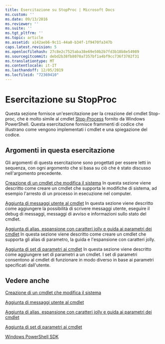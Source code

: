 ```yaml
---
title: Esercitazione su StopProc | Microsoft Docs
ms.custom: ''
ms.date: 09/13/2016
ms.reviewer: ''
ms.suite: ''
ms.tgt_pltfrm: ''
ms.topic: article
ms.assetid: a142aeb6-9c11-44a0-b34f-1f9470fa347b
caps.latest.revision: 5
ms.openlocfilehash: 27c8e2c7525aba38e69e50b2b7fd3b18b8e54989
ms.sourcegitcommit: debd2b38fb8070a7357bf1a4bf9cc736f3702f31
ms.translationtype: MT
ms.contentlocale: it-IT
ms.lasthandoff: 12/05/2019
ms.locfileid: "72369410"
---
```

# <a name="stopproc-tutorial"></a>Esercitazione su StopProc

Questa sezione fornisce un'esercitazione per la creazione del cmdlet Stop-proc, che è molto simile al cmdlet [Stop-Process](/powershell/module/Microsoft.PowerShell.Management/Stop-Process) fornito da Windows PowerShell. Questa esercitazione fornisce frammenti di codice che illustrano come vengono implementati i cmdlet e una spiegazione del codice.

## <a name="topics-in-this-tutorial"></a>Argomenti in questa esercitazione

Gli argomenti di questa esercitazione sono progettati per essere letti in sequenza, con ogni argomento che si basa su ciò che è stato discusso nell'argomento precedente.

[Creazione di un cmdlet che modifica il sistema](./creating-a-cmdlet-that-modifies-the-system.md) In questa sezione viene descritto come creare un cmdlet che supporta le modifiche di sistema, ad esempio l'arresto di un processo in esecuzione nel computer.

[Aggiunta di messaggi utente al cmdlet](./adding-user-messages-to-your-cmdlet.md) In questa sezione viene descritto come aggiungere la possibilità di scrivere messaggi utente, eseguire il debug di messaggi, messaggi di avviso e informazioni sullo stato del cmdlet.

[Aggiunta di alias, espansione con caratteri jolly e guida ai parametri dei cmdlet](./adding-aliases-wildcard-expansion-and-help-to-cmdlet-parameters.md) In questa sezione viene descritto come creare un cmdlet che supporta gli alias di parametro, la guida e l'espansione con caratteri jolly.

[Aggiunta di set di parametri ai cmdlet](./adding-parameter-sets-to-a-cmdlet.md) In questa sezione viene descritto come aggiungere set di parametri a un cmdlet. I set di parametri consentono al cmdlet di funzionare in modo diverso in base ai parametri specificati dall'utente.

## <a name="see-also"></a>Vedere anche

[Creazione di un cmdlet che modifica il sistema](./creating-a-cmdlet-that-modifies-the-system.md)

[Aggiunta di messaggi utente al cmdlet](./adding-user-messages-to-your-cmdlet.md)

[Aggiunta di alias, espansione con caratteri jolly e guida ai parametri dei cmdlet](./adding-aliases-wildcard-expansion-and-help-to-cmdlet-parameters.md)

[Aggiunta di set di parametri ai cmdlet](./adding-parameter-sets-to-a-cmdlet.md)

[Windows PowerShell SDK](../windows-powershell-reference.md)
